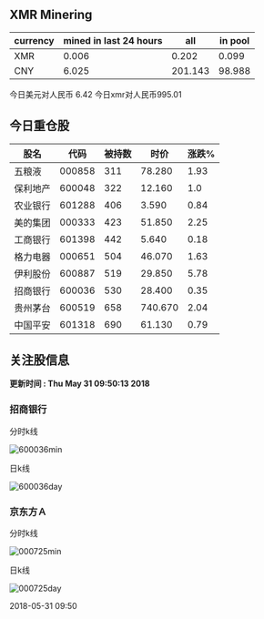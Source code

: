 ## XMR Minering

|currency|mined in last 24 hours|all|in pool|
|---|---|---|---|
|XMR|0.006|0.202|0.099|
|CNY|6.025|201.143|98.988|

今日美元对人民币 6.42	今日xmr对人民币995.01


## 今日重仓股 

|股名|代码|被持数|时价|涨跌%|
|---|---|---|---|---|
|五粮液|000858|311|78.280|1.93|
|保利地产|600048|322|12.160|1.0|
|农业银行|601288|406|3.590|0.84|
|美的集团|000333|423|51.850|2.25|
|工商银行|601398|442|5.640|0.18|
|格力电器|000651|504|46.070|1.63|
|伊利股份|600887|519|29.850|5.78|
|招商银行|600036|530|28.400|0.35|
|贵州茅台|600519|658|740.670|2.04|
|中国平安|601318|690|61.130|0.79|

## 关注股信息
**更新时间 : Thu May 31 09:50:13 2018**
### 招商银行 
分时k线

![600036min](http://image.sinajs.cn/newchart/min/n/sh600036.gif)

日k线

![600036day](http://image.sinajs.cn/newchart/daily/n/sh600036.gif)

### 京东方Ａ 
分时k线

![000725min](http://image.sinajs.cn/newchart/min/n/sz000725.gif)

日k线

![000725day](http://image.sinajs.cn/newchart/daily/n/sz000725.gif)

2018-05-31 09:50